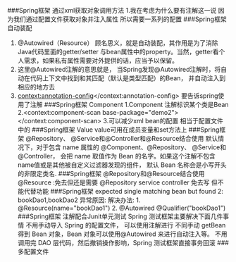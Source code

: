 ###Spring框架 通过xml获取对象调用方法
 1.我在考虑为什么要有注解这一说 
 因为我们通过配置文件获取对象并注入属性 所以需要一系列的配置
###Spring框架 自动装配
 1. @Autowired（Resource）
 顾名思义，就是自动装配，其作用是为了消除Java代码里面的getter/setter
 与bean属性中的property。当然，getter看个人需求，如果私有属性需要对外提供的话，应当予以保留。
 2. 这里@Autowired注解的意思就是，
 当Spring发现@Autowired注解时，将自动在代码上下文中找到和其匹配（默认是类型匹配）的Bean，
 并自动注入到相应的地方去 
 3. <context:annotation-config></context:annotation-config> 要告诉spring使用了注解
 ###Spring框架 Component 
 1.Component 注解标识某个类是Bean
 2.<context:component-scan base-package="demo2"></context:component-scan> 
 3.可以减少xml bean的配置 相当于配置文件中的<bean id="" class=""/>
 ###Spring框架 Value 
 value可用在成员变量和set方法上
 ###Spring框架 @Repository、 @Service和@Controller和@Resource结合使用 
 默认情况下，对于包含 name 属性的 @Component、@Repository、 @Service和@Controller，
 会把 name 取值作为 Bean 的名字。如果这个注解不包含 name值或是其他被自定义过滤器发现的组件，
 默认 Bean 名称会是小写开头的非限定类名.
 ###Spring框架 @Repository和@Resource结合使用  
 @Resource :免去<property></property>但还是需要<bean></bean>
 @Repository service controller 免去写<bean></bean> 但不能代替<property></property>功能
 ###Spring框架 
 expected single matching bean but found 2: bookDao1,bookDao2
 异常原因: <bean id="bookDao1" class="demo4.BookDao"></bean> <bean id="bookDao2" class="demo4.BookDao"></bean> 
 解决办法: 1. @Resource(name="bookDao1") 2. @Autowired @Qualifier("bookDao1")
 ###Spring框架 注解配合Junit单元测试
  Spring 测试框架主要解决下面几件事情 不用手动导入 Spring 的配置文件，
  可以使用注解进行 不同手动 getBean 得到 Bean 对象，Bean 对象可以使用@Autowired 来进行自动注入等。 
 不用调用完 DAO 层代码，然后撤销操作影响，Spring 测试框架直接事务回滚
 ###多配置文件